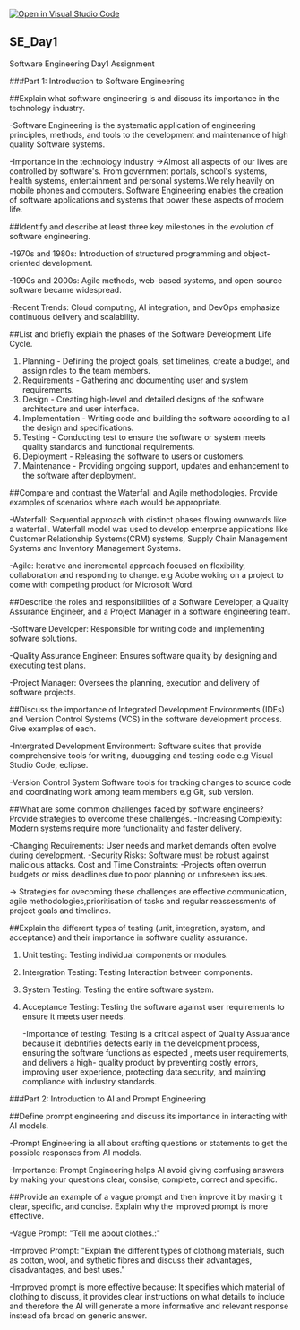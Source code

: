 [![Open in Visual Studio Code](https://classroom.github.com/assets/open-in-vscode-2e0aaae1b6195c2367325f4f02e2d04e9abb55f0b24a779b69b11b9e10269abc.svg)](https://classroom.github.com/online_ide?assignment_repo_id=18384509&assignment_repo_type=AssignmentRepo)
## SE_Day1
Software Engineering Day1 Assignment

###Part 1: Introduction to Software Engineering

##Explain what software engineering is and discuss its importance in the technology industry.

-Software Engineering is the systematic application of engineering principles, methods, and tools to the development and maintenance of high quality Software systems.

-Importance in the technology industry ->Almost all aspects of our lives are controlled by software's. From government portals, school's systems, health systems, entertainment and personal systems.We rely heavily on mobile phones and computers. Software Engineering enables the creation of software applications and systems that power these aspects of modern life.

##Identify and describe at least three key milestones in the evolution of software engineering.

-1970s and 1980s: Introduction of structured programming and object-oriented development.

-1990s and 2000s: Agile methods, web-based systems, and open-source software became widespread.

-Recent Trends: Cloud computing, AI integration, and DevOps emphasize continuous delivery and scalability.

##List and briefly explain the phases of the Software Development Life Cycle.
 1. Planning - Defining the project goals, set timelines, create a budget, and assign roles to the team members.
 2. Requirements - Gathering and documenting user and system requirements.
 3. Design - Creating high-level and detailed designs of the software architecture and user interface.
 4. Implementation - Writing code and building the software  according to all the design and specifications.
 5. Testing - Conducting test to ensure the software or system meets quality standards and functional requirements.
 6. Deployment - Releasing the software to users or customers.
 7. Maintenance - Providing ongoing support, updates and enhancement to the software after deployment.

##Compare and contrast the Waterfall and Agile methodologies. Provide examples of scenarios where each would be appropriate.

-Waterfall: Sequential approach with distinct phases flowing ownwards like a waterfall. Waterfall model was used to develop enterprse applications like Customer Relationship Systems(CRM) systems, Supply Chain Management Systems and Inventory Management Systems.

-Agile: Iterative and incremental approach focused on flexibility, collaboration and responding to change.  e.g Adobe woking on a project to come with competing product for Microsoft Word.

##Describe the roles and responsibilities of a Software Developer, a Quality Assurance Engineer, and a Project Manager in a software engineering team.

-Software Developer: Responsible for writing code and implementing sofware solutions.

-Quality Assurance Engineer: Ensures software quality by designing and executing test plans.

-Project Manager: Oversees the planning, execution and delivery of software projects.

##Discuss the importance of Integrated Development Environments (IDEs) and Version Control Systems (VCS) in the software development process. Give examples of each.

-Intergrated Development Environment: Software suites that provide comprehensive tools for writing, dubugging and testing code e.g Visual Studio Code, eclipse.

-Version Control System Software tools for tracking changes to source code and coordinating work among team members e.g Git, sub version.


##What are some common challenges faced by software engineers? Provide strategies to overcome these challenges.
-Increasing Complexity: Modern systems require more functionality and faster delivery.

-Changing Requirements: User needs and market demands often evolve during development.
-Security Risks: Software must be robust against malicious attacks.
Cost and Time Constraints: 
-Projects often overrun budgets or miss deadlines due to poor planning or unforeseen issues.

 -> Strategies for ovecoming these challenges are effective communication, agile methodologies,prioritisation of tasks and regular reassessments of project goals and timelines.
 
##Explain the different types of testing (unit, integration, system, and acceptance) and their importance in software quality assurance.
1. Unit testing: Testing individual components or modules.
2. Intergration Testing: Testing Interaction between components.
3. System Testing: Testing the entire software system.
4. Acceptance Testing: Testing the software against user requirements to ensure it meets user needs.
   
   -Importance of testing: Testing is a critical aspect of Quality Assuarance because it idebntifies defects early in the development process, ensuring the software functions as espected , meets user requirements, and delivers a high- quality product by preventing costly errors, improving user experience, protecting data security, and mainting compliance with industry standards.

###Part 2: Introduction to AI and Prompt Engineering

##Define prompt engineering and discuss its importance in interacting with AI models.

-Prompt Engineering ia all about crafting questions or statements to get the possible responses from AI models.

-Importance: Prompt Engineering helps AI avoid giving confusing answers by making your questions clear, consise, complete, correct and specific.

##Provide an example of a vague prompt and then improve it by making it clear, specific, and concise. Explain why the improved prompt is more effective.

-Vague Prompt: "Tell me about clothes.:"

-Improved Prompt: "Explain the different types of clothong materials, such as cotton, wool, and sythetic fibres and discuss their advantages, disadvantages, and best uses."

-Improved prompt is more effective because: It specifies which material of clothing to discuss, it provides clear instructions on what details to include and therefore the AI will generate a more informative and relevant response instead ofa broad on generic answer.
